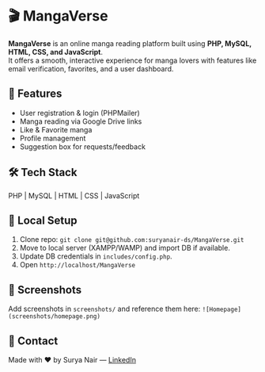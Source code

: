 # 🎬 MangaVerse

**MangaVerse** is an online manga reading platform built using **PHP, MySQL, HTML, CSS, and JavaScript**.  
It offers a smooth, interactive experience for manga lovers with features like email verification, favorites, and a user dashboard.

## 🌟 Features
- User registration & login (PHPMailer)
- Manga reading via Google Drive links
- Like & Favorite manga
- Profile management
- Suggestion box for requests/feedback

## 🛠️ Tech Stack
PHP | MySQL | HTML | CSS | JavaScript

## 🚀 Local Setup
1. Clone repo: `git clone git@github.com:suryanair-ds/MangaVerse.git`
2. Move to local server (XAMPP/WAMP) and import DB if available.
3. Update DB credentials in `includes/config.php`.
4. Open `http://localhost/MangaVerse`

## 📸 Screenshots
Add screenshots in `screenshots/` and reference them here:
`![Homepage](screenshots/homepage.png)`

## 💬 Contact
Made with ❤️ by Surya Nair — [LinkedIn](https://www.linkedin.com/in/suryanair/)

